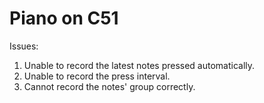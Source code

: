 # Piano on C51

Issues:
  1. Unable to record the latest notes pressed automatically.
  2. Unable to record the press interval.
  3. Cannot record the notes' group correctly.
